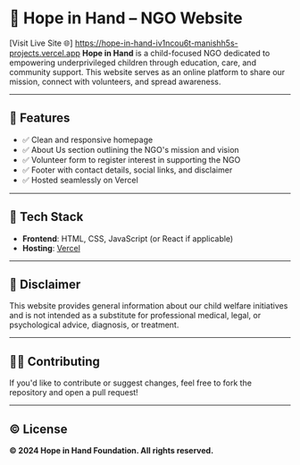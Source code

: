 # 🌟 Hope in Hand – NGO Website

[Visit Live Site 🌐]
https://hope-in-hand-iv1ncou6t-manishh5s-projects.vercel.app
**Hope in Hand** is a child-focused NGO dedicated to empowering underprivileged children through education, care, and community support. This website serves as an online platform to share our mission, connect with volunteers, and spread awareness.

---

## 📄 Features

- ✅ Clean and responsive homepage
- ✅ About Us section outlining the NGO's mission and vision
- ✅ Volunteer form to register interest in supporting the NGO
- ✅ Footer with contact details, social links, and disclaimer
- ✅ Hosted seamlessly on Vercel

---

## 🚀 Tech Stack

- **Frontend**: HTML, CSS, JavaScript (or React if applicable)
- **Hosting**: [Vercel](https://vercel.com)

---

## 📄 Disclaimer

This website provides general information about our child welfare initiatives and is not intended as a substitute for professional medical, legal, or psychological advice, diagnosis, or treatment.

---

## 🧑‍💻 Contributing

If you'd like to contribute or suggest changes, feel free to fork the repository and open a pull request!

---

## ©️ License

**© 2024 Hope in Hand Foundation. All rights reserved.**
